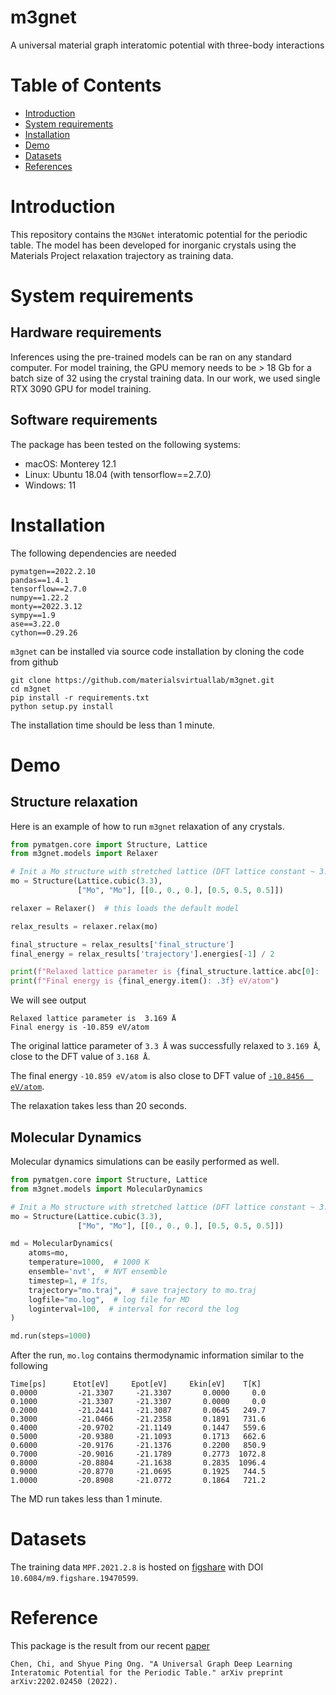 # m3gnet
A universal material graph interatomic potential with three-body interactions

# Table of Contents
* [Introduction](#introduction)
* [System requirements](#systemreq)
* [Installation](#installation)
* [Demo](#demo)
* [Datasets](#datasets)
* [References](#references)

<a name="introduction"></a>
# Introduction

This repository contains the `M3GNet` interatomic potential for the periodic 
table. The model has been developed for inorganic crystals using the 
Materials Project relaxation trajectory as training data.


<a name="systemreq"></a>
# System requirements
## Hardware requirements
Inferences using the pre-trained models can be ran on any standard computer.
For model training, the GPU memory needs to be > 18 Gb for a batch size of 
32 using the crystal training data. In our work, we used single RTX 3090 
GPU for model training. 

## Software requirements
The package has been tested on the following systems:

- macOS: Monterey 12.1 
- Linux: Ubuntu 18.04 (with tensorflow==2.7.0)
- Windows: 11


<a name="Installation"></a>
# Installation

The following dependencies are needed 

```
pymatgen==2022.2.10
pandas==1.4.1
tensorflow==2.7.0
numpy==1.22.2
monty==2022.3.12
sympy==1.9
ase==3.22.0
cython==0.29.26
```

`m3gnet` can be installed via source code installation by cloning the code from github

```
git clone https://github.com/materialsvirtuallab/m3gnet.git
cd m3gnet
pip install -r requirements.txt
python setup.py install
```

The installation time should be less than 1 minute.

<a name="demo"></a>
# Demo

## Structure relaxation

Here is an example of how to run `m3gnet` relaxation of any crystals.

```python
from pymatgen.core import Structure, Lattice
from m3gnet.models import Relaxer

# Init a Mo structure with stretched lattice (DFT lattice constant ~ 3.168)
mo = Structure(Lattice.cubic(3.3), 
               ["Mo", "Mo"], [[0., 0., 0.], [0.5, 0.5, 0.5]])

relaxer = Relaxer()  # this loads the default model

relax_results = relaxer.relax(mo)

final_structure = relax_results['final_structure']
final_energy = relax_results['trajectory'].energies[-1] / 2

print(f"Relaxed lattice parameter is {final_structure.lattice.abc[0]: .3f} Å")
print(f"Final energy is {final_energy.item(): .3f} eV/atom")
```
We will see output 
```
Relaxed lattice parameter is  3.169 Å
Final energy is -10.859 eV/atom
```
The original lattice parameter of 
`3.3 Å` was successfully relaxed to `3.169 Å`, close to the DFT value of `3.168 Å`. 

The final energy `-10.859 eV/atom` is also close to DFT value of [`-10.8456 
eV/atom`](https://materialsproject.org/materials/mp-129/).

The relaxation takes less than 20 seconds.

## Molecular Dynamics

Molecular dynamics simulations can be easily performed as well.

```python
from pymatgen.core import Structure, Lattice
from m3gnet.models import MolecularDynamics

# Init a Mo structure with stretched lattice (DFT lattice constant ~ 3.168)
mo = Structure(Lattice.cubic(3.3), 
               ["Mo", "Mo"], [[0., 0., 0.], [0.5, 0.5, 0.5]])

md = MolecularDynamics(
    atoms=mo,
    temperature=1000,  # 1000 K
    ensemble='nvt',  # NVT ensemble
    timestep=1, # 1fs,
    trajectory="mo.traj",  # save trajectory to mo.traj
    logfile="mo.log",  # log file for MD
    loginterval=100,  # interval for record the log
)

md.run(steps=1000)
```

After the run, `mo.log` contains thermodynamic information similar to the 
following 

```angular2html
Time[ps]      Etot[eV]     Epot[eV]     Ekin[eV]    T[K]
0.0000         -21.3307     -21.3307       0.0000     0.0
0.1000         -21.3307     -21.3307       0.0000     0.0
0.2000         -21.2441     -21.3087       0.0645   249.7
0.3000         -21.0466     -21.2358       0.1891   731.6
0.4000         -20.9702     -21.1149       0.1447   559.6
0.5000         -20.9380     -21.1093       0.1713   662.6
0.6000         -20.9176     -21.1376       0.2200   850.9
0.7000         -20.9016     -21.1789       0.2773  1072.8
0.8000         -20.8804     -21.1638       0.2835  1096.4
0.9000         -20.8770     -21.0695       0.1925   744.5
1.0000         -20.8908     -21.0772       0.1864   721.2
```

The MD run takes less than 1 minute. 

<a name="datasets"></a>
# Datasets
The training data `MPF.2021.2.8` is hosted on [figshare](https://figshare.com/articles/dataset/MPF_2021_2_8/19470599) 
with DOI `10.6084/m9.figshare.19470599`.


<a name="references"></a>

# Reference
This package is the result from our recent [paper](https://arxiv.org/abs/2202.02450)
```angular2html
Chen, Chi, and Shyue Ping Ong. "A Universal Graph Deep Learning Interatomic Potential for the Periodic Table." arXiv preprint arXiv:2202.02450 (2022).
```
